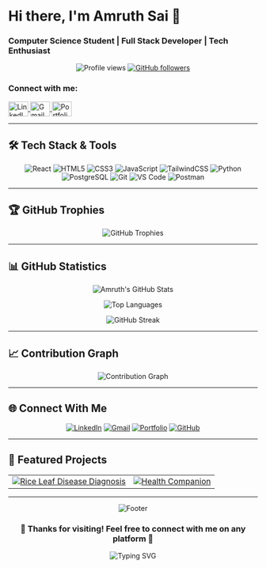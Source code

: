 # Hi there, I'm Amruth Sai 👋
### Computer Science Student | Full Stack Developer | Tech Enthusiast

<div align="center">
  
  <!-- Profile Stats Row -->
  <p>
    <img src="https://komarev.com/ghpvc/?username=Amruth-Sai-Mudivarthi&label=Profile%20views&color=00d451&style=for-the-badge&logo=eye" alt="Profile views" />
    <a href="https://github.com/Amruth-Sai-Mudivarthi?tab=followers">
      <img src="https://img.shields.io/github/followers/Amruth-Sai-Mudivarthi?label=Followers&style=for-the-badge&color=00d451&labelColor=2ea043&logo=github" alt="GitHub followers">
    </a>
  </p>

  <!-- Social Media Links -->
<h3 align="left">Connect with me:</h3>
<p align="left">
  <a href="https://linkedin.com/in/amruth-sai-mudivarthi-62b742268" target="blank">
    <img align="center" src="https://raw.githubusercontent.com/rahuldkjain/github-profile-readme-generator/master/src/images/icons/Social/linked-in-alt.svg" alt="LinkedIn" height="30" width="40" />
  </a>
  <a href="mailto:amruthsai2004@gmail.com" target="blank">
    <img align="center" src="https://www.vectorlogo.zone/logos/gmail/gmail-icon.svg" alt="Gmail" height="30" width="40" />
  </a>
  <a href="https://portfolio-sob3.vercel.app/" target="blank">
    <img align="center" src="https://raw.githubusercontent.com/rahuldkjain/github-profile-readme-generator/master/src/images/icons/Social/rss.svg" alt="Portfolio" height="30" width="40" />
  </a>
</p>

</div>

---

## 🛠️ **Tech Stack & Tools**

<div align="center">

<p>
  <img src="https://img.shields.io/badge/React-20232A?style=for-the-badge&logo=react&logoColor=61DAFB" alt="React"/>
  <img src="https://img.shields.io/badge/HTML5-E34F26?style=for-the-badge&logo=html5&logoColor=white" alt="HTML5"/>
  <img src="https://img.shields.io/badge/CSS3-1572B6?style=for-the-badge&logo=css3&logoColor=white" alt="CSS3"/>
  <img src="https://img.shields.io/badge/JavaScript-F7DF1E?style=for-the-badge&logo=javascript&logoColor=black" alt="JavaScript"/>
  <img src="https://img.shields.io/badge/Tailwind_CSS-38B2AC?style=for-the-badge&logo=tailwind-css&logoColor=white" alt="TailwindCSS"/>
  <img src="https://img.shields.io/badge/Python-3776AB?style=for-the-badge&logo=python&logoColor=white" alt="Python"/>
  <img src="https://img.shields.io/badge/PostgreSQL-316192?style=for-the-badge&logo=postgresql&logoColor=white" alt="PostgreSQL"/>
  <img src="https://img.shields.io/badge/Git-F05032?style=for-the-badge&logo=git&logoColor=white" alt="Git"/>
  <img src="https://img.shields.io/badge/VS_Code-007ACC?style=for-the-badge&logo=visual%20studio%20code&logoColor=white" alt="VS Code"/>
  <img src="https://img.shields.io/badge/Postman-FF6C37?style=for-the-badge&logo=postman&logoColor=white" alt="Postman"/>
</p>

</div>

---

## 🏆 **GitHub Trophies**

<div align="center">
  <img src="https://github-profile-trophy.vercel.app/?username=Amruth-Sai-Mudivarthi&theme=matrix&no-frame=false&no-bg=false&margin-w=4&row=2&column=4" alt="GitHub Trophies" />
</div>

---

## 📊 **GitHub Statistics**

<div align="center">
  
  ![Amruth's GitHub Stats](https://github-readme-stats.vercel.app/api?username=Amruth-Sai-Mudivarthi&show_icons=true&theme=chartreuse-dark&include_all_commits=true&count_private=true&hide_border=true&bg_color=0D1117&title_color=00d451&icon_color=00d451&text_color=ffffff&border_radius=10)
  
  ![Top Languages](https://github-readme-stats.vercel.app/api/top-langs/?username=Amruth-Sai-Mudivarthi&layout=compact&theme=chartreuse-dark&hide_border=true&bg_color=0D1117&title_color=00d451&text_color=ffffff&border_radius=10)
  
</div>

<div align="center">
  
  ![GitHub Streak](https://github-readme-streak-stats.herokuapp.com/?user=Amruth-Sai-Mudivarthi&theme=chartreuse-dark&hide_border=true&background=0D1117&ring=00d451&fire=00d451&currStreakLabel=00d451&sideNums=ffffff&currStreakNum=ffffff&dates=ffffff&sideLabels=ffffff&border_radius=10)
  
</div>

---

## 📈 **Contribution Graph**

<div align="center">
  <img src="https://github-readme-activity-graph.vercel.app/graph?username=Amruth-Sai-Mudivarthi&bg_color=0D1117&color=ffffff&line=00d451&point=00d451&area=true&hide_border=true&custom_title=Contribution%20Graph" alt="Contribution Graph" />
</div>

---

## 🌐 **Connect With Me**

<div align="center">
  
[![LinkedIn](https://img.shields.io/badge/LinkedIn-0077B5?style=for-the-badge&logo=linkedin&logoColor=white&labelColor=0077B5)](https://linkedin.com/in/amruth-sai-mudivarthi-62b742268)
[![Gmail](https://img.shields.io/badge/Gmail-D14836?style=for-the-badge&logo=gmail&logoColor=white&labelColor=D14836)](mailto:amruthsai2004@gmail.com)
[![Portfolio](https://img.shields.io/badge/Portfolio-FF5722?style=for-the-badge&logo=google-chrome&logoColor=white&labelColor=FF5722)](https://portfolio-sob3.vercel.app/)
[![GitHub](https://img.shields.io/badge/GitHub-100000?style=for-the-badge&logo=github&logoColor=white&labelColor=000000)](https://github.com/Amruth-Sai-Mudivarthi)

</div>

---

## 📌 **Featured Projects**

<div align="center">
  <table>
    <tr>
      <td align="center">
        <a href="https://github.com/Amruth-Sai-Mudivarthi/Rice-Leaf-Disease-Diagnosis-using-Custom-CNN">
          <img src="https://github-readme-stats.vercel.app/api/pin/?username=Amruth-Sai-Mudivarthi&repo=Rice-Leaf-Disease-Diagnosis-using-Custom-CNN&theme=chartreuse-dark&hide_border=true&bg_color=0D1117&title_color=00d451&text_color=ffffff&icon_color=00d451&border_radius=10" alt="Rice Leaf Disease Diagnosis" />
        </a>
      </td>
      <td align="center">
        <a href="https://github.com/Amruth-Sai-Mudivarthi/Health-Companion">
          <img src="https://github-readme-stats.vercel.app/api/pin/?username=Amruth-Sai-Mudivarthi&repo=Health-Companion&theme=chartreuse-dark&hide_border=true&bg_color=0D1117&title_color=00d451&text_color=ffffff&icon_color=00d451&border_radius=10" alt="Health Companion" />
        </a>
      </td>
    </tr>
  </table>
</div>

---

<div align="center">
  <img src="https://capsule-render.vercel.app/api?type=waving&color=00d451&height=100&section=footer&text=Thanks%20for%20visiting!&fontSize=24&fontColor=ffffff&animation=twinkling" alt="Footer" />
  
  <h3>💚 Thanks for visiting! Feel free to connect with me on any platform 💚</h3>
  
  <img src="https://readme-typing-svg.herokuapp.com?font=Fira+Code&size=22&duration=3000&pause=1000&color=00d451&background=0D1117&center=true&vCenter=true&width=600&height=50&lines=Building+the+future+with+code...;Always+learning%2C+always+growing...;Let's+create+something+amazing+together!" alt="Typing SVG" />
  
</div>
